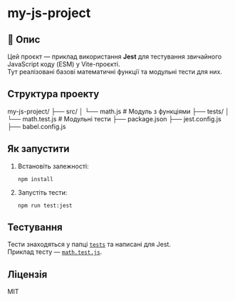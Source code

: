 # my-js-project

## 📌 Опис

Цей проєкт — приклад використання **Jest** для тестування звичайного JavaScript коду (ESM) у Vite-проєкті.  
Тут реалізовані базові математичні функції та модульні тести для них.

## Структура проекту

my-js-project/
├── src/
│ └── math.js # Модуль з функціями
├── tests/
│ └── math.test.js # Модульні тести
├── package.json
├── jest.config.js
├── babel.config.js

## Як запустити

1. Встановіть залежності:
   ```
   npm install
   ```

2. Запустіть тести:
   ```
   npm run test:jest
   ```

## Тестування

Тести знаходяться у папці [`tests`](tests/) та написані для Jest.  
Приклад тесту — [`math.test.js`](tests/math.test.js).

## Ліцензія

MIT